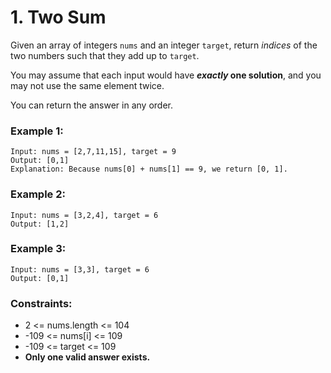 # 1. Two Sum 
Given an array of integers ```nums``` and an integer ```target```, return _indices_ of the two numbers such that they add up to ```target```.

You may assume that each input would have **_exactly_ one solution**, and you may not use the same element twice.

You can return the answer in any order.

### Example 1:
```
Input: nums = [2,7,11,15], target = 9
Output: [0,1]
Explanation: Because nums[0] + nums[1] == 9, we return [0, 1].
```
### Example 2:
```
Input: nums = [3,2,4], target = 6
Output: [1,2]
```
### Example 3:
```
Input: nums = [3,3], target = 6
Output: [0,1]
```
### Constraints:

- 2 <= nums.length <= 104
- -109 <= nums[i] <= 109
- -109 <= target <= 109
- **Only one valid answer exists.**
